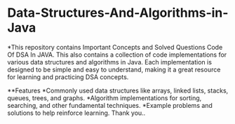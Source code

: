 # Data-Structures-And-Algorithms-in-Java
*This repository contains Important Concepts and Solved Questions Code Of DSA In JAVA.
This also contains a collection of code implementations for various data structures and algorithms in Java. Each implementation is designed to be simple and easy to understand, making it a great resource for learning and practicing DSA concepts.

**Features
*Commonly used data structures like arrays, linked lists, stacks, queues, trees, and graphs.
*Algorithm implementations for sorting, searching, and other fundamental techniques.
*Example problems and solutions to help reinforce learning.
Thank you..
